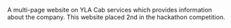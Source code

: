 A multi-page website on YLA Cab services which provides information about the company.
This website placed 2nd in the hackathon competition.
